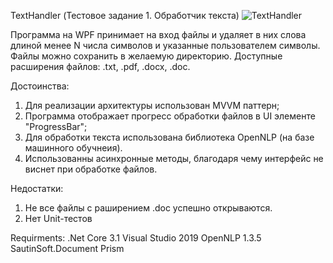 TextHandler (Тестовое задание 1. Обработчик текста)
![TextHandler](https://github.com/Ellips2/TextHandler/assets/101618933/9d03bbc0-5877-430a-a18e-cb63b3f3b4a1)

Программа на WPF принимает на вход файлы и удаляет в них слова длиной менее N числа символов и указанные пользователем символы. Файлы можно сохранить в желаемую директорию. Доступные расширения файлов: .txt, .pdf, .docx, .doc.

Достоинства:
1. Для реализации архитектуры использован MVVM паттерн;
2. Программа отображает прогресс обработки файлов в UI элементе "ProgressBar";
3. Для обработки текста использована библиотека OpenNLP (на базе машинного обучнеия).
4. Использованны асинхронные методы, благодаря чему интерфейс не виснет при обработке файлов.

Недостатки:
1. Не все файлы с раширением .doc успешно открываются.
2. Нет Unit-тестов

Requirments:
.Net Core 3.1
Visual Studio 2019
OpenNLP 1.3.5
SautinSoft.Document
Prism
